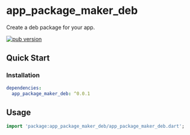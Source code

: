 # app_package_maker_deb

Create a deb package for your app.

[![pub version][pub-image]][pub-url]

[pub-image]: https://img.shields.io/pub/v/app_package_maker_deb.svg
[pub-url]: https://pub.dev/packages/app_package_maker_deb

## Quick Start

### Installation

```yaml
dependencies:
  app_package_maker_deb: ^0.0.1
```

## Usage

```dart
import 'package:app_package_maker_deb/app_package_maker_deb.dart';
```
